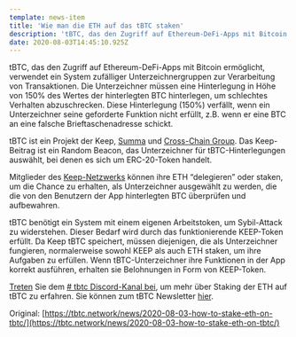 ```yaml
---
template: news-item
title: 'Wie man die ETH auf das tBTC staken'
description: 'tBTC, das den Zugriff auf Ethereum-DeFi-Apps mit Bitcoin ermöglicht, verwendet ein System zufälliger Unterzeichnergruppen zur Verarbeitung…'
date: 2020-08-03T14:45:10.925Z
---
```

<!---
#  translator: Hilde X#7640

#  url: https://medium.com/@hbraunning/wie-man-die-eth-auf-das-tbtc-staken-cf9c6598aab1

#  submission url: https://discordapp.com/channels/590951101600235531/701767679102550016/760550800597581885

----------

translated title: How to stake ETH on the tBTC
match with: How to Stake ETH on tBTC
confidence (0-1): 0.8571428571428571

-->
tBTC, das den Zugriff auf Ethereum-DeFi-Apps mit Bitcoin ermöglicht, verwendet ein System zufälliger Unterzeichnergruppen zur Verarbeitung von Transaktionen. Die Unterzeichner müssen eine Hinterlegung in Höhe von 150% des Wertes der hinterlegten BTC hinterlegen, um schlechtes Verhalten abzuschrecken. Diese Hinterlegung (150%) verfällt, wenn ein Unterzeichner seine geforderte Funktion nicht erfüllt, z.B. wenn er eine BTC an eine falsche Brieftaschenadresse schickt.

tBTC ist ein Projekt der Keep, [Summa](https://summa.one/) und [Cross-Chain Group](https://crosschain.group/). Das Keep- Beitrag ist ein Random Beacon, das Unterzeichner für tBTC-Hinterlegungen auswählt, bei denen es sich um ERC-20-Token handelt.

Mitglieder des [Keep-Netzwerks](https://keep.network/) können ihre ETH “delegieren” oder staken, um die Chance zu erhalten, als Unterzeichner ausgewählt zu werden, die die von den Benutzern der App hinterlegten BTC überprüfen und aufbewahren.

tBTC benötigt ein System mit einem eigenen Arbeitstoken, um Sybil-Attack zu widerstehen. Dieser Bedarf wird durch das funktionierende KEEP-Token erfüllt. Da Keep tBTC speichert, müssen diejenigen, die als Unterzeichner fungieren, normalerweise sowohl KEEP als auch ETH staken, um ihre Aufgaben zu erfüllen. Wenn tBTC-Unterzeichner ihre Funktionen in der App korrekt ausführen, erhalten sie Belohnungen in Form von KEEP-Token.

[Treten](https://discord.gg/wYezN7v) Sie dem [\# tbtc Discord-Kanal bei](https://discord.gg/wYezN7v), um mehr über Staking der ETH auf tBTC zu erfahren. Sie können zum tBTC Newsletter [hier](https://tbtc.network/#mailing-list).

Original: [https://tbtc.network/news/2020-08-03-how-to-stake-eth-on-tbtc/](https://tbtc.network/news/2020-08-03-how-to-stake-eth-on-tbtc/)